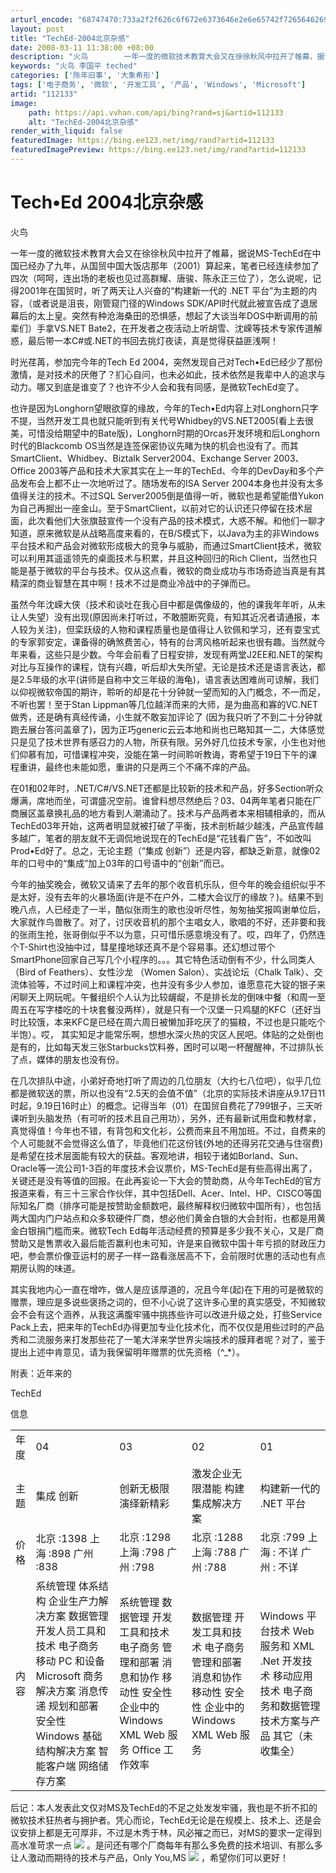 ```yaml
---
arturl_encode: "68747470:733a2f2f626c6f672e6373646e2e6e65742f72656462697264:6c692f61727469636c652f64657461696c732f313132313333"
layout: post
title: "TechEd-2004北京杂感"
date: 2008-03-11 11:38:00 +08:00
description: "火鸟        一年一度的微软技术教育大会又在徐徐秋风中拉开了帷幕，据说MS-TechEd在中国"
keywords: "火鸟 李国平 teched"
categories: ['陈年旧事', '大象希形']
tags: ['电子商务', '微软', '开发工具', '产品', 'Windows', 'Microsoft']
artid: "112133"
image:
    path: https://api.vvhan.com/api/bing?rand=sj&artid=112133
    alt: "TechEd-2004北京杂感"
render_with_liquid: false
featuredImage: https://bing.ee123.net/img/rand?artid=112133
featuredImagePreview: https://bing.ee123.net/img/rand?artid=112133
---
```


# Tech•Ed 2004北京杂感

火鸟

一年一度的微软技术教育大会又在徐徐秋风中拉开了帷幕，据说MS-TechEd在中国已经办了九年，从国贸中国大饭店那年（2001）算起来，笔者已经连续参加了四次（呵呵，连出场的老板也见过高群耀、唐骏、陈永正三位了），怎么说呢，记得2001年在国贸时，听了两天让人兴奋的“构建新一代的 .NET 平台”为主题的内容，（或者说是沮丧，刚管窥门径的Windows SDK/API时代就此被宣告成了退居幕后的太上皇。突然有种沧海桑田的恐惧感，想起了大谈当年DOS中断调用的前辈们）手拿VS.NET Bate2，在开发者之夜活动上听胡雪、沈嵘等技术专家传道解惑，最后带一本C#或.NET的书回去挑灯夜读，真是觉得获益匪浅啊！
  
时光荏苒，参加完今年的Tech Ed 2004，突然发现自己对Tech•Ed已经少了那份激情，是对技术的厌倦了？扪心自问，也未必如此，技术依然是我辈中人的追求与动力。哪又到底是谁变了？也许不少人会和我有同感，是微软TechEd变了。
  
也许是因为Longhorn望眼欲穿的缘故，今年的Tech•Ed内容上对Longhorn只字不提，当然开发工具也就只能听到有关代号Whidbey的VS.NET2005(看上去很美，可惜没给期望中的Bate版)，Longhorn时期的Orcas开发环境和后Longhorn时代的Blackcomb OS当然是连签保密协议先睹为快的机会也没有了。而其SmartClient、Whidbey、Biztalk Server2004、Exchange Server 2003、Office 2003等产品和技术大家其实在上一年的TechEd、今年的DevDay和多个产品发布会上都不止一次地听过了。随场发布的ISA Server 2004本身也并没有太多值得关注的技术。不过SQL Server2005倒是值得一听，微软也是希望能借Yukon为自己再掘出一座金山。至于SmartClient，以前对它的认识还只停留在技术层面，此次看他们大张旗鼓宣传一个没有产品的技术模式，大惑不解。和他们一聊才知道，原来微软是从战略高度来看的，在B/S模式下，以Java为主的非Windows平台技术和产品会对微软形成极大的竞争与威胁，而通过SmartClient技术，微软可以利用其遥遥领先的桌面技术与积累，并且这种回归的Rich Client，当然也只能是基于微软的平台与技术。仅从这点看，微软的商业成功与市场奇迹当真是有其精深的商业智慧在其中啊！技术不过是商业冷战中的子弹而已。
  
虽然今年沈嵘大侠（技术和谈吐在我心目中都是偶像级的，他的课我年年听，从未让人失望）没有出现(原因尚未打听过，不敢臆断究竟，有知其近况者请通报，本人较为关注)，但栾跃级的人物和课程质量也是值得让人钦佩和学习，还有耍宝式的专家郭安定，课备得的确煞费苦心，特有的台湾风格听起来也很有趣。当然就今年来看，这些只是少数。今年会前看了日程安排，发现有两堂J2EE和.NET的架构对比与互操作的课程，饶有兴趣，听后却大失所望。无论是技术还是语言表达，都是2.5年级的水平(讲师是自称中文三年级的海龟)，语言表达困难尚可谅解，我们以仰视微软帝国的期许，聆听的却是花十分钟就一望而知的入门概念，不一而足，不听也罢！至于Stan Lippman等几位越洋而来的大师，是为曲高和寡的VC.NET做秀，还是确有真经传诵，小生就不敢妄加评论了 (因为我只听了不到二十分钟就跑去展台答问盖章了)，因为正巧generic云云本地和尚也已略知其一二，大体感觉只是见了技术世界有感召力的人物，所获有限。另外好几位技术专家，小生也对他们仰慕有加，可惜课程冲突，没能在第一时间聆听教诲，寄希望于19日下午的课程重讲，最终也未能如愿，重讲的只是两三个不痛不痒的产品。
  
在01和02年时，.NET/C#/VS.NET还都是比较新的技术和产品，好多Section听众爆满，席地而坐，可谓盛况空前。谁曾料想尽然绝后？03、04两年笔者只能在厂商展区盖章换礼品的地方看到人潮涌动了。技术与产品两者本来相辅相承的，而从TechEd03年开始，这两者明显就被打破了平衡，技术剖析越少越浅，产品宣传越多越广，笔者的朋友就不无调侃地说现在的TechEd是“花钱看广告”，不如改叫Prod•Ed好了。总之，无论主题（“集成 创新”）还是内容，都缺乏新意，就像02年的口号中的“集成”加上03年的口号语中的“创新”而已。
  
今年的抽奖晚会，微软又请来了去年的那个收音机乐队，但今年的晚会组织似乎不是太好，没有去年的火暴场面(许是不在户外，二楼大会议厅的缘故？)。结果不到晚八点，人已经走了一半，酷似张雨生的歌也没听尽性，匆匆抽奖报鸣谢单位后，大家就作鸟兽散了。对了，讨厌收音机的那个主唱女人，歌唱的不好，还非要和我的张雨生抢，张哥倒似乎不以为意，只可惜乐感意境没有了。哎，四年了，仍然连个T-Shirt也没抽中过，彗星撞地球还真不是个容易事。还幻想过带个SmartPhone回家自己写几个小程序的。。。其它特色活动倒有不少，什么同类人（Bird of Feathers）、女性沙龙 （Women Salon）、实战论坛（Chalk Talk）、交流体验等，不过时间上和课程冲突，也并没有多少人参加，谁愿意花大锭的银子来闲聊天上网玩呢。午餐组织个人认为比较龌龊，不是排长龙的倒味中餐（和周一至周五在写字楼吃的十块套餐没两样），就是只有一个汉堡一只鸡腿的KFC（还好当时比较饿，本来KFC是已经在周六周日被懒加菲吃厌了的猫粮，不过也是只能吃个半饱）。哎， 其实知足才能常乐啊，想想水深火热的灾区人民吧。体贴的之处倒也是有的，比如每天发三张Starbucks饮料券，困时可以喝一杯醒醒神，不过排队长了点，媒体的朋友也没有份。
  
在几次排队中途，小弟好奇地打听了周边的几位朋友（大约七八位吧），似乎几位都是微软送的票，所以也没有“2.5天的会值不值”（北京的实际技术讲座从9.17日11时起，9.19日16时止）的概念。记得当年（01）在国贸自费花了799银子，三天听课听到头脑发热（有可听的技术且自己用功），另外，还有最新试用盘和教材拿，真觉得值！今年也不错，有背包和文化衫，公费而来且不用加班。不过，自费来的个人可能就不会觉得这么值了，毕竟他们花这份钱(外地的还得另花交通与住宿费)是希望在技术层面能有较大的获益。客观地讲，相较于诸如Borland、Sun、Oracle等一流公司1-3百的年度技术会议票价，MS-TechEd是有些高得出离了，关键还是没有等值的回报。在此再妄论一下大会的赞助商，从今年TechEd的官方报道来看，有三十三家合作伙伴，其中包括Dell、Acer、Intel、HP、CISCO等国际知名厂商（排序可能是按赞助金额数吧，最终解释权归微软中国所有），也包括两大国内门户站点和众多软硬件厂商，想必他们黄金白银的大会封衔，也都是用黄金白银捐门槛而来。微软Tech Ed每年活动经费的预算是多少我不关心，又是厂商赞助又是售票收入最后能否赢利也未可知，许是来自微软中国十年亏损的财政压力吧，参会票价像亚运村的房子一样一路看涨居高不下，会前限时优惠的活动也有点期房认购的味道。
  
其实我地内心一直在增咋，做人是应该厚道的，况且今年(起)在下用的可是微软的赠票，理应是多说些褒扬之词的，但不小心说了这许多心里的真实感受，不知微软会不会有这个涵养，从我这满腹牢骚中挑拣些许可以改进升级之处，打些Service Pack上去，把来年的TechEd办得更加专业化技术化，而不仅仅是用些过时的产品秀和二流服务来打发那些花了一笔大洋来学世界尖端技术的膜拜者呢？对了，鉴于提出上述中肯意见，请为我保留明年赠票的优先资格（^_*）。

附表：近年来的

TechEd

信息

|  |  |  |  |  |
| --- | --- | --- | --- | --- |
| 年度 | 04 | 03 | 02 | 01 |
| 主题 | 集成  创新 | 创新无极限  演绎新精彩 | 激发企业无限潜能  构建集成解决方案 | 构建新一代的  .NET  平台 |
| 价格 | 北京  :1398  上海  :898  广州  :838 | 北京  :1298  上海  :798  广州  :798 | 北京  :1288  上海  :788  广州  :788 | 北京  :799  上海  :  不详  广州  :  不详 |
| 内容 | 系统管理  体系结构  企业生产力解决方案  数据管理  开发人员工具和技术  电子商务  移动  PC  和设备  Microsoft  商务解决方案  消息传递  规划和部署  安全性  Windows  基础结构解决方案  智能客户端  网络储存方案 | 系统管理  数据管理  开发工具和技术  电子商务  管理和部署  消息和协作  移动性  安全性  企业中的  Windows  XML Web  服务  Office  工作效率 | 数据管理  开发工具和技术  电子商务  管理和部署  消息和协作  移动性  安全性  企业中的  Windows  XML Web  服务 | Windows  平台技术  Web  服务和  XML  .Net  开发技术  移动应用技术  电子商务和数据管理  技术方案与产品  其它（未收集全） |

  
  
后记：本人发表此文仅对MS及TechEd的不足之处发发牢骚，我也是不折不扣的微软技术狂热者与拥护者。凭心而论，TechEd无论是在规模上、技术上、还是会议安排上都是无可厚非，不过是木秀于林，风必摧之而已，对MS的要求一定得到高水准苛求一点
![](/Emoticons/wink_smile.gif)
。是问还有哪个厂商每年有那么多免费的技术培训、有那么多让人激动而期待的技术与产品，Only You,MS
![](/Emoticons/thumbs_up.gif)
，希望你们可以更好！